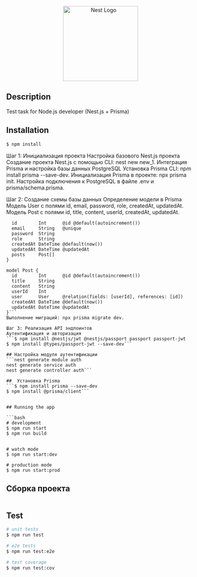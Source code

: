 <p align="center">
  <a href="http://nestjs.com/" target="blank"><img src="https://nestjs.com/img/logo-small.svg" width="200" alt="Nest Logo" /></a>
</p>

[circleci-image]: https://img.shields.io/circleci/build/github/nestjs/nest/master?token=abc123def456
[circleci-url]: https://circleci.com/gh/nestjs/nest



## Description
Test task for Node.js developer (Nest.js + Prisma)

## Installation
```bash
$ npm install
```

Шаг 1: Инициализация проекта
Настройка базового Nest.js проекта
Создание проекта Nest.js с помощью CLI: nest new new_1.
Интеграция Prisma и настройка базы данных PostgreSQL
Установка Prisma CLI: npm install prisma --save-dev.
Инициализация Prisma в проекте: npx prisma init.
Настройка подключения к PostgreSQL в файле .env и prisma/schema.prisma.


Шаг 2: Создание схемы базы данных
Определение модели в Prisma
Модель User с полями id, email, password, role, createdAt, updatedAt.
Модель Post с полями id, title, content, userId, createdAt, updatedAt.

```model User {
  id        Int      @id @default(autoincrement())
  email     String   @unique
  password  String
  role      String
  createdAt DateTime @default(now())
  updatedAt DateTime @updatedAt
  posts     Post[]
}

model Post {
  id        Int      @id @default(autoincrement())
  title     String
  content   String
  userId    Int
  user      User     @relation(fields: [userId], references: [id])
  createdAt DateTime @default(now())
  updatedAt DateTime @updatedAt
}```
Выполнение миграций: npx prisma migrate dev.

Шаг 3: Реализация API эндпоинтов
Аутентификация и авторизация
```$ npm install @nestjs/jwt @nestjs/passport passport passport-jwt
$ npm install @types/passport-jwt --save-dev```

## Настройка модуля аутентификации
```nest generate module auth
nest generate service auth
nest generate controller auth```

##  Установка Prisma
```$ npm install prisma --save-dev
$ npm install @prisma/client```


## Running the app

```bash
# development
$ npm run start
$ npm run build


# watch mode 
$ npm run start:dev

# production mode
$ npm run start:prod
```

## Сборка проекта
```npm run build
```


## Test

```bash
# unit tests
$ npm run test

# e2e tests
$ npm run test:e2e

# test coverage
$ npm run test:cov
```



